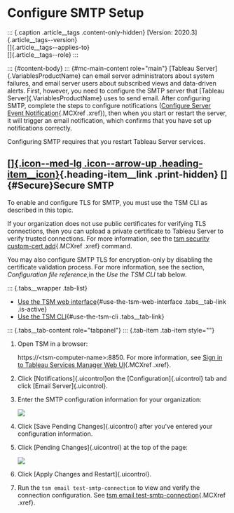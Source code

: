 

Configure SMTP Setup
====================

::: {.caption .article__tags .content-only-hidden}
[Version: 2020.3]{.article__tags--version}\
[]{.article__tags--applies-to}\
[]{.article__tags--role}
:::

::: {#content-body}
::: {#mc-main-content role="main"}
[Tableau Server]{.VariablesProductName} can email server administrators
about system failures, and email server users about subscribed views and
data-driven alerts. First, however, you need to configure the SMTP
server that [Tableau Server]{.VariablesProductName} uses to send email.
After configuring SMTP, complete the steps to configure notifications
([Configure Server Event
Notification](https://help.tableau.com/current/server/en-us/email.htm){.MCXref
.xref}), then when you start or restart the server, it will trigger an
email notification, which confirms that you have set up notifications
correctly.

Configuring SMTP requires that you restart Tableau Server services.

<div>

[[]{.icon--med-lg .icon--arrow-up .heading-item__icon}](https://help.tableau.com/current/server/en-us/config_smtp.htm#){.heading-item__link .print-hidden} []{#Secure}Secure SMTP
---------------------------------------------------------------------------------------------------------------------------------------------------------------------------------

</div>

To enable and configure TLS for SMTP, you must use the TSM CLI as
described in this topic.

If your organization does not use public certificates for verifying TLS
connections, then you can upload a private certificate to Tableau Server
to verify trusted connections. For more information, see the [tsm
security custom-cert
add](https://help.tableau.com/current/server/en-us/cli_security_tsm.htm#custom-cert-add){.MCXref
.xref} command.

You may also configure SMTP TLS for encryption-only by disabling the
certificate validation process. For more information, see the section,
*Configuration file reference*,in the *Use the TSM CLI* tab below.

::: {.tabs__wrapper .tab-list}
-   [Use the TSM web
    interface](https://help.tableau.com/current/server/en-us/config_smtp.htm#use-the-tsm-web-interface){#use-the-tsm-web-interface
    .tabs__tab-link .is-active}
-   [Use the TSM
    CLI](https://help.tableau.com/current/server/en-us/config_smtp.htm#use-the-tsm-cli){#use-the-tsm-cli
    .tabs__tab-link}

::: {.tabs__tab-content role="tabpanel"}
::: {.tab-item .tab-item style=""}
1.  Open TSM in a browser:

    https://\<tsm-computer-name\>:8850. For more information, see [Sign
    in to Tableau Services Manager Web
    UI](https://help.tableau.com/current/server/en-us/sign_in_tsm.htm){.MCXref
    .xref}.

2.  Click [Notifications]{.uicontrol}on the [Configuration]{.uicontrol}
    tab and click [Email Server]{.uicontrol}.

3.  Enter the SMTP configuration information for your organization:

    ![](./Configure%20SMTP%20Setup%20-%20Tableau_files/smtp_tsm.png)

4.  Click [Save Pending Changes]{.uicontrol} after you\'ve entered your
    configuration information.

5.  Click [Pending Changes]{.uicontrol} at the top of the page:

    ![](./Configure%20SMTP%20Setup%20-%20Tableau_files/tsm-ui-pending-changes-btn.png)

6.  Click [Apply Changes and Restart]{.uicontrol}.

7.  Run the `tsm email test-smtp-connection` to view and verify the
    connection configuration. See [tsm email
    test-smtp-connection](https://help.tableau.com/current/server/en-us/cli_email.htm#tsm){.MCXref
    .xref}.
